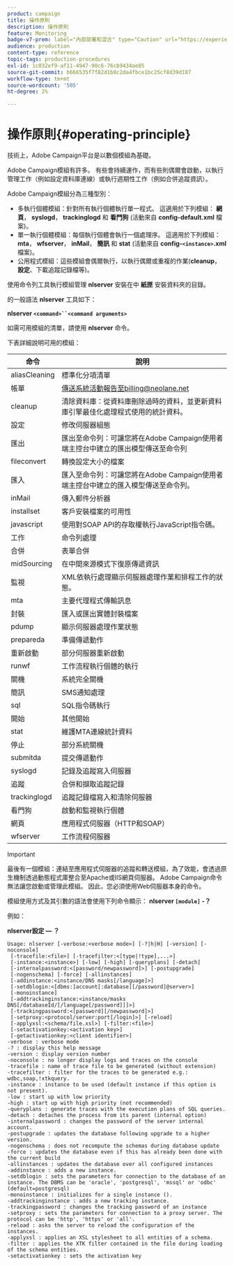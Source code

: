 ```yaml
---
product: campaign
title: 操作原則
description: 操作原則
feature: Monitoring
badge-v7-prem: label="內部部署和混合" type="Caution" url="https://experienceleague.adobe.com/docs/campaign-classic/using/installing-campaign-classic/architecture-and-hosting-models/hosting-models-lp/hosting-models.html?lang=zh-Hant" tooltip="僅適用於內部部署和混合部署"
audience: production
content-type: reference
topic-tags: production-procedures
exl-id: 1c032ef9-af11-4947-90c6-76cb9434ae85
source-git-commit: b666535f7f82d1b8c2da4fbce1bc25cf8d39d187
workflow-type: tm+mt
source-wordcount: '505'
ht-degree: 2%

---
```


# 操作原則{#operating-principle}



技術上，Adobe Campaign平台是以數個模組為基礎。

Adobe Campaign模組有許多。 有些會持續運作，而有些則偶爾會啟動，以執行管理工作（例如設定資料庫連線）或執行週期性工作（例如合併追蹤資訊）。

Adobe Campaign模組分為三種型別：

* 多執行個體模組：針對所有執行個體執行單一程式。 這適用於下列模組： **網頁**， **syslogd**， **trackinglogd** 和 **看門狗** (活動來自 **config-default.xml** 檔案)。
* 單一執行個體模組：每個執行個體會執行一個處理序。 這適用於下列模組： **mta**， **wfserver**， **inMail**， **簡訊** 和 **stat** (活動來自 **config-`<instance>`.xml** 檔案)。
* 公用程式模組：這些模組會偶爾執行，以執行偶爾或重複的作業(**cleanup**， **設定**、下載追蹤記錄檔等)。

使用命令列工具執行模組管理 **nlserver** 安裝在中 **紙匣** 安裝資料夾的目錄。

的一般語法 **nlserver** 工具如下：

**nlserver `<command>``<command arguments>`**

如需可用模組的清單，請使用 **nlserver** 命令。

下表詳細說明可用的模組：

| 命令 | 說明 |
|---|---|
| aliasCleaning | 標準化分項清單 |
| 帳單 | 傳送系統活動報告至billing@neolane.net |
| cleanup | 清除資料庫：從資料庫刪除過時的資料，並更新資料庫引擎最佳化處理程式使用的統計資料。 |
| 設定 | 修改伺服器組態 |
| 匯出 | 匯出至命令列：可讓您將在Adobe Campaign使用者端主控台中建立的匯出模型傳送至命令列 |
| fileconvert | 轉換設定大小的檔案 |
| 匯入 | 匯入至命令列：可讓您將在Adobe Campaign使用者端主控台中建立的匯入模型傳送至命令列。 |
| inMail | 傳入郵件分析器 |
| installset | 客戶安裝檔案的可用性 |
| javascript | 使用對SOAP API的存取權執行JavaScript指令碼。 |
| 工作 | 命令列處理 |
| 合併 | 表單合併 |
| midSourcing | 在中間來源模式下復原傳遞資訊 |
| 監視 | XML依執行處理顯示伺服器處理作業和排程工作的狀態。 |
| mta | 主要代理程式傳輸訊息 |
| 封裝 | 匯入或匯出實體封裝檔案 |
| pdump | 顯示伺服器處理作業狀態 |
| prepareda | 準備傳遞動作 |
| 重新啟動 | 部分伺服器重新啟動 |
| runwf | 工作流程執行個體的執行 |
| 關機 | 系統完全關機 |
| 簡訊 | SMS通知處理 |
| sql | SQL指令碼執行 |
| 開始 | 其他開始 |
| stat | 維護MTA連線統計資料 |
| 停止 | 部分系統關機 |
| submitda | 提交傳遞動作 |
| syslogd | 記錄及追蹤寫入伺服器 |
| 追蹤 | 合併和擷取追蹤記錄 |
| trackinglogd | 追蹤記錄檔寫入和清除伺服器 |
| 看門狗 | 啟動和監視執行個體 |
| 網頁 | 應用程式伺服器（HTTP和SOAP） |
| wfserver | 工作流程伺服器 |

>[!IMPORTANT]
>
>最後有一個模組：連結至應用程式伺服器的追蹤和轉送模組，為了效能，會透過原生機制透過動態程式庫整合至Apache或IIS網頁伺服器。 Adobe Campaign命令無法讓您啟動或管理此模組。 因此，您必須使用Web伺服器本身的命令。

模組使用方式及其引數的語法會使用下列命令顯示： **nlserver `[module]` -？**

例如：

**nlserver設定 — ？**

```
Usage: nlserver [-verbose:<verbose mode>] [-?|h|H] [-version] [-noconsole]
 [-tracefile:<file>] [-tracefilter:<[type|!type],...>]
 [-instance:<instance>] [-low] [-high] [-queryplans] [-detach]
 [-internalpassword:<[password/newpassword]>] [-postupgrade]
 [-nogenschema] [-force] [-allinstances]
 [-addinstance:<instance/DNS masks[/language]>]
 [-setdblogin:<[dbms:]account[:database][/password]@server>]
 [-monoinstance]
 [-addtrackinginstance:<instance/masks DNS[/databaseId/[/language[/password]]]>]
 [-trackingpassword:<[password][/newpassword]>]
 [-setproxy:<protocol/server:port[/login]>] [-reload]
 [-applyxsl:<schema/file.xsl>] [-filter:<file>]
 [-setactivationkey:<activation key>]
 [-getactivationkey:<client identifier>]
-verbose : verbose mode
-? : display this help message
-version : display version number
-noconsole : no longer display logs and traces on the console
-tracefile : name of trace file to be generated (without extension)
-tracefilter : filter for the traces to be generated e.g.: wdbc,soap,!xtkquery.
-instance : instance to be used (default instance if this option is not present).
-low : start up with low priority
-high : start up with high priority (not recommended)
-queryplans : generate traces with the execution plans of SQL queries.
-detach : detaches the process from its parent (internal option)
-internalpassword : changes the password of the server internal account.
-postupgrade : updates the database following upgrade to a higher version. 
-nogenschema : does not recompute the schemas during database update
-force : updates the database even if this has already been done with the current build 
-allinstances : updates the database over all configured instances
-addinstance : adds a new instance.
-setdblogin : sets the parameters for connection to the database of an instance. The DBMS can be 'oracle', 'postgresql', 'mssql' or 'odbc' (default=postgresql)
-monoinstance : initializes for a single instance ().
-addtrackinginstance : adds a new tracking instance.
-trackingpassword : changes the tracking password of an instance
-setproxy : sets the parameters for connection to a proxy server. The protocol can be 'http', 'https' or 'all'.
-reload : asks the server to reload the configuration of the instances. 
-applyxsl : applies an XSL stylesheet to all entities of a schema. 
-filter : applies the XTK filter contained in the file during loading of the schema entities.
-setactivationkey : sets the activation key
```
